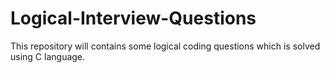 # Logical-Interview-Questions

This repository will contains some logical coding questions which is solved using C language.
